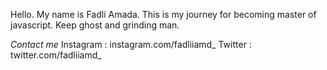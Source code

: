 Hello.
My name is Fadli Amada.
This is my journey for becoming master of javascript.
Keep ghost and grinding man.

*Contact me*
Instagram : instagram.com/fadliiamd_
Twitter : twitter.com/fadliiamd_
